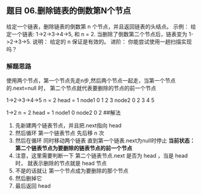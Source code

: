 ## 题目 06.删除链表的倒数第N个节点

  给定一个链表，删除链表的倒数第 n 个节点，并且返回链表的头结点。
示例：
给定一个链表: 1->2->3->4->5, 和 n = 2.
当删除了倒数第二个节点后，链表变为 1->2->3->5.
说明：
给定的 n 保证是有效的。
进阶：
你能尝试使用一趟扫描实现吗？
### 解题思路
  使用两个节点，第一个节点先走n步,然后两个节点一起走，当第一个节点的.next=null 时， 第二个节点就代表要删除的节点的前一个节点
  
  1->2->3->4->5   n = 2  head = 1
  node1 0   1 2 3
  node2 0 2 3 4 5
  
  1->2  n = 2   head = 1
  node1 0 
  node2 0 2
##解法
  1. 先新建两个链表节点，并且把.next指向 head
  2. 然后循环 第一个链表节点 先后移 n 次
  3. 然后在循环 同时移动两个链表 直到第一个链表.next为null时停止 **当前状态：第二个链表节点为要删除的链表节点的前一个节点**
  4. 注意，这里需要判断一下 第二个链表节点.next 是否为 head ，当是 head 时， 就表示删除的节点就是 head 节点
  5. 不是的话就让 第一个节点成为要删除的那个节点
  6. 然后删掉它
  7. 最后返回 head